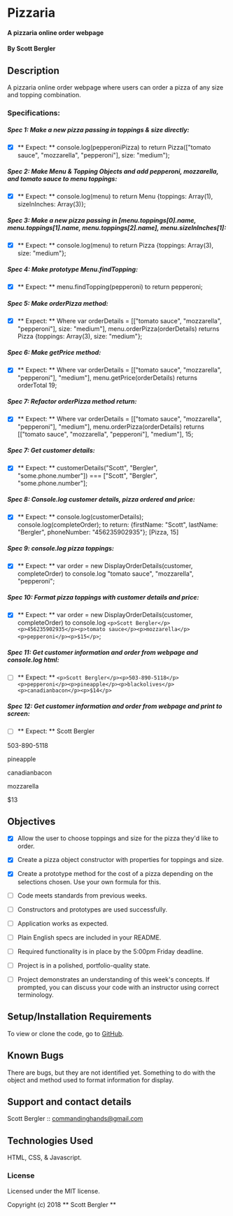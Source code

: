 # Pizzaria

#### A pizzaria online order webpage

#### By Scott Bergler

## Description
A pizzaria online order webpage where users can order a pizza of any size and topping combination.

### Specifications:
##### Spec 1: Make a new pizza passing in toppings & size directly:
- [x] ** Expect: ** console.log(pepperoniPizza) to return Pizza(["tomato sauce", "mozzarella", "pepperoni"], size: "medium");

##### Spec 2: Make Menu & Topping Objects and add pepperoni, mozzarella, and tomato sauce to menu toppings:
- [x] ** Expect: ** console.log(menu) to return Menu {toppings: Array(1), sizeInInches: Array(3)};

##### Spec 3: Make a new pizza passing in [menu.toppings[0].name, menu.toppings[1].name, menu.toppings[2].name], menu.sizeInInches[1]:
- [x] ** Expect: ** console.log(menu) to return Pizza {toppings: Array(3), size: "medium"};

##### Spec 4: Make prototype Menu.findTopping:
- [x] ** Expect: ** menu.findTopping(pepperoni) to return pepperoni;

##### Spec 5: Make orderPizza method:
- [x] ** Expect: ** Where var orderDetails = [["tomato sauce", "mozzarella", "pepperoni"], size: "medium"], menu.orderPizza(orderDetails) returns Pizza {toppings: Array(3), size: "medium"};

##### Spec 6: Make getPrice method:
- [x] ** Expect: ** Where var orderDetails = [["tomato sauce", "mozzarella", "pepperoni"], "medium"], menu.getPrice(orderDetails) returns orderTotal 19;

##### Spec 7: Refactor orderPizza method return:
- [x] ** Expect: ** Where var orderDetails = [["tomato sauce", "mozzarella", "pepperoni"], "medium"], menu.orderPizza(orderDetails) returns [["tomato sauce", "mozzarella", "pepperoni"], "medium"], 15;

##### Spec 7: Get customer details:
- [x] ** Expect: ** customerDetails("Scott", "Bergler", "some.phone.number"]) === ["Scott", "Bergler", "some.phone.number"];

##### Spec 8: Console.log customer details, pizza ordered and price:
- [x] ** Expect: ** console.log(customerDetails);
console.log(completeOrder);
to return:
{firstName: "Scott", lastName: "Bergler", phoneNumber: "456235902935"};
[Pizza, 15]

##### Spec 9: console.log pizza toppings:
- [x] ** Expect: ** var order = new DisplayOrderDetails(customer, completeOrder) to console.log "tomato sauce", "mozzarella", "pepperoni";

##### Spec 10: Format pizza toppings with customer details and price:
- [x] ** Expect: ** var order = new DisplayOrderDetails(customer, completeOrder) to console.log ```<p>Scott Bergler</p><p>456235902935</p><p>tomato sauce</p><p>mozzarella</p><p>pepperoni</p><p>$15</p>```;

##### Spec 11: Get customer information and order from webpage and console.log html:
- [ ] ** Expect: ** ```<p>Scott Bergler</p><p>503-890-5118</p><p>pepperoni</p><p>pineapple</p><p>blackolives</p><p>canadianbacon</p><p>$14</p>```

##### Spec 12: Get customer information and order from webpage and print to screen:
- [ ] ** Expect: **
Scott Bergler

503-890-5118

pineapple

canadianbacon

mozzarella

$13

## Objectives

- [x] Allow the user to choose toppings and size for the pizza they'd like to order.

- [x] Create a pizza object constructor with properties for toppings and size.

- [x] Create a prototype method for the cost of a pizza depending on the selections chosen. Use your own formula for this.

- [ ] Code meets standards from previous weeks.

- [ ] Constructors and prototypes are used successfully.

- [ ] Application works as expected.

- [ ] Plain English specs are included in your README.

- [ ] Required functionality is in place by the 5:00pm Friday deadline.

- [ ] Project is in a polished, portfolio-quality state.

- [ ] Project demonstrates an understanding of this week's concepts. If prompted, you can discuss your code with an instructor using correct terminology.

## Setup/Installation Requirements
To view or clone the code, go to [GitHub](https://github.com/skillitzimberg/pizzaria).

## Known Bugs
There are bugs, but they are not identified yet. Something to do with the object and method used to format information for display.

## Support and contact details

Scott Bergler :: commandinghands@gmail.com

## Technologies Used

HTML, CSS, & Javascript.

### License

Licensed under the MIT license.

Copyright (c) 2018 ** Scott Bergler **
